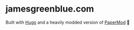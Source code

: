 # jamesgreenblue.com

Built with [Hugo](https://gohugo.io/) and a heavily modded version of [PaperMod](https://github.com/adityatelange/hugo-PaperMod) 🙏